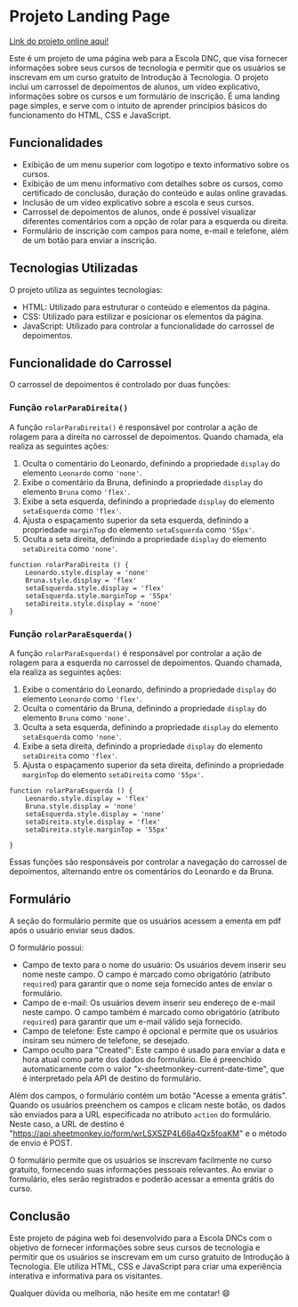 # Projeto Landing Page

[Link do projeto online aqui!](https://projeto-landing-page-liard.vercel.app/)

Este é um projeto de uma página web para a Escola DNC, que visa fornecer informações sobre seus cursos de tecnologia e permitir que os usuários se inscrevam em um curso gratuito de Introdução à Tecnologia. O projeto inclui um carrossel de depoimentos de alunos, um vídeo explicativo, informações sobre os cursos e um formulário de inscrição.
É uma landing page simples, e serve com o intuito de aprender princípios básicos do funcionamento do HTML, CSS e JavaScript.

## Funcionalidades

- Exibição de um menu superior com logotipo e texto informativo sobre os cursos.
- Exibição de um menu informativo com detalhes sobre os cursos, como certificado de conclusão, duração do conteúdo e aulas online gravadas.
- Inclusão de um vídeo explicativo sobre a escola e seus cursos.
- Carrossel de depoimentos de alunos, onde é possível visualizar diferentes comentários com a opção de rolar para a esquerda ou direita.
- Formulário de inscrição com campos para nome, e-mail e telefone, além de um botão para enviar a inscrição.

## Tecnologias Utilizadas

O projeto utiliza as seguintes tecnologias:

- HTML: Utilizado para estruturar o conteúdo e elementos da página.
- CSS: Utilizado para estilizar e posicionar os elementos da página.
- JavaScript: Utilizado para controlar a funcionalidade do carrossel de depoimentos.

## Funcionalidade do Carrossel

O carrossel de depoimentos é controlado por duas funções:

### Função `rolarParaDireita()`

A função `rolarParaDireita()` é responsável por controlar a ação de rolagem para a direita no carrossel de depoimentos. Quando chamada, ela realiza as seguintes ações:

1. Oculta o comentário do Leonardo, definindo a propriedade `display` do elemento `Leonardo` como `'none'`.
2. Exibe o comentário da Bruna, definindo a propriedade `display` do elemento `Bruna` como `'flex'`.
3. Exibe a seta esquerda, definindo a propriedade `display` do elemento `setaEsquerda` como `'flex'`.
4. Ajusta o espaçamento superior da seta esquerda, definindo a propriedade `marginTop` do elemento `setaEsquerda` como `'55px'`.
5. Oculta a seta direita, definindo a propriedade `display` do elemento `setaDireita` como `'none'`.

```
function rolarParaDireita () {
    Leonardo.style.display = 'none'
    Bruna.style.display = 'flex'
    setaEsquerda.style.display = 'flex'
    setaEsquerda.style.marginTop = '55px'
    setaDireita.style.display = 'none'
}
```

### Função `rolarParaEsquerda()`

A função `rolarParaEsquerda()` é responsável por controlar a ação de rolagem para a esquerda no carrossel de depoimentos. Quando chamada, ela realiza as seguintes ações:

1. Exibe o comentário do Leonardo, definindo a propriedade `display` do elemento `Leonardo` como `'flex'`.
2. Oculta o comentário da Bruna, definindo a propriedade `display` do elemento `Bruna` como `'none'`.
3. Oculta a seta esquerda, definindo a propriedade `display` do elemento `setaEsquerda` como `'none'`.
4. Exibe a seta direita, definindo a propriedade `display` do elemento `setaDireita` como `'flex'`.
5. Ajusta o espaçamento superior da seta direita, definindo a propriedade `marginTop` do elemento `setaDireita` como `'55px'`.

```
function rolarParaEsquerda () {
    Leonardo.style.display = 'flex'
    Bruna.style.display = 'none'
    setaEsquerda.style.display = 'none'
    setaDireita.style.display = 'flex'
    setaDireita.style.marginTop = '55px'
    
}
```

Essas funções são responsáveis por controlar a navegação do carrossel de depoimentos, alternando entre os comentários do Leonardo e da Bruna.

## Formulário

A seção do formulário permite que os usuários acessem a ementa em pdf após o usuário enviar seus dados.

O formulário possui:

- Campo de texto para o nome do usuário: Os usuários devem inserir seu nome neste campo. O campo é marcado como obrigatório (atributo `required`) para garantir que o nome seja fornecido antes de enviar o formulário.
- Campo de e-mail: Os usuários devem inserir seu endereço de e-mail neste campo. O campo também é marcado como obrigatório (atributo `required`) para garantir que um e-mail válido seja fornecido.
- Campo de telefone: Este campo é opcional e permite que os usuários insiram seu número de telefone, se desejado.
- Campo oculto para "Created": Este campo é usado para enviar a data e hora atual como parte dos dados do formulário. Ele é preenchido automaticamente com o valor "x-sheetmonkey-current-date-time", que é interpretado pela API de destino do formulário.

Além dos campos, o formulário contém um botão "Acesse a ementa grátis". Quando os usuários preenchem os campos e clicam neste botão, os dados são enviados para a URL especificada no atributo `action` do formulário. Neste caso, a URL de destino é "https://api.sheetmonkey.io/form/wrLSXSZP4L66a4Qx5foaKM" e o método de envio é POST.

O formulário permite que os usuários se inscrevam facilmente no curso gratuito, fornecendo suas informações pessoais relevantes. Ao enviar o formulário, eles serão registrados e poderão acessar a ementa grátis do curso.

## Conclusão

Este projeto de página web foi desenvolvido para a Escola DNCs com o objetivo de fornecer informações sobre seus cursos de tecnologia e permitir que os usuários se inscrevam em um curso gratuito de Introdução à Tecnologia. Ele utiliza HTML, CSS e JavaScript para criar uma experiência interativa e informativa para os visitantes.

Qualquer dúvida ou melhoria, não hesite em me contatar! :smile:
